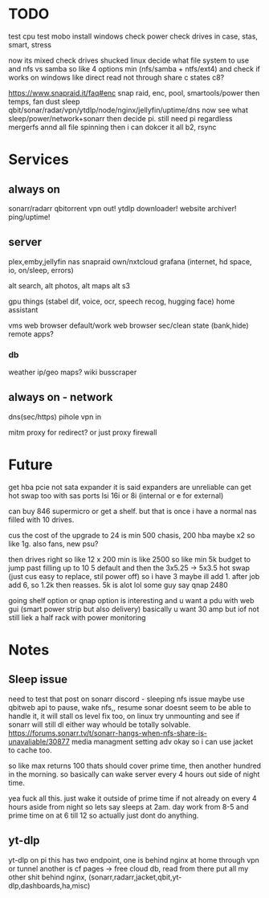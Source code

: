 # TODO
test cpu
test mobo
install windows
check power
check drives in case, stas, smart, stress

now its mixed
check drives shucked
linux
decide what file system to use and nfs vs samba
so like 4 options min (nfs/samba + ntfs/ext4)
and check if works on windows like direct read not through share
c states c8?

https://www.snapraid.it/faq#enc
snap raid, enc, pool, smartools/power
then temps, fan dust
sleep
qbit/sonar/radar/vpn/ytdlp/node/nginx/jellyfin/uptime/dns
now see what sleep/power/network+sonarr
then decide pi. still need pi regardless
mergerfs annd all file spinning
then i can dokcer it all
b2, rsync

# Services

## always on
sonarr/radarr
qbitorrent
vpn out!
ytdlp downloader!
website archiver!
ping/uptime!

## server
plex,emby,jellyfin
nas
snapraid
own/nxtcloud
grafana (internet, hd space, io, on/sleep, errors)

alt search, alt photos, alt maps
alt s3

gpu things (stabel dif, voice, ocr, speech recog, hugging face)
home assistant

vms
web browser default/work
web browser sec/clean state (bank,hide)
remote apps?

### db
weather
ip/geo
maps?
wiki
busscraper 

## always on - network
dns(sec/https)
pihole
vpn in

mitm proxy for redirect?
or just proxy
firewall


# Future

get hba pcie not sata expander
it is said expanders are unreliable
can get hot swap too with sas ports
lsi 16i or 8i (internal or e for external)

can buy 846 supermicro
or get a shelf.
but that is once i  have a normal nas filled with 10 drives.

cus the cost of the upgrade to 24 is min
500 chasis, 200 hba maybe x2
so like 1g. also fans, new psu?

then drives right so like
12 x 200 min is like 2500 so like min 5k budget
to jump past filling up to 10
5 default and then the 3x5.25 -> 5x3.5 hot swap (just cus easy to replace, stil power off)
so i have 3 maybe ill add 1.
after job add 6, so 1.2k
then reasses. 5k is alot lol 
some guy say qnap 2480

going shelf option or qnap option is interesting
and u want a pdu with web gui (smart power strip but also delivery)
basically u want 30 amp but iof not still liek a half rack
with power monitoring

# Notes

## Sleep issue
need to test that
post on sonarr discord - sleeping nfs issue
maybe use qbitweb api to pause, wake nfs,, resume
sonar doesnt seem to be able to handle it, it will stall
os level fix too, on linux try unmounting and see if sonarr will still dl
either way whould be totally solvable. 
https://forums.sonarr.tv/t/sonarr-hangs-when-nfs-share-is-unavaliable/30877
media managment setting adv
okay so i can use jacket to cache too.

so like max returns 100 thats should cover prime time,
then another hundred in the morning. so basically 
can wake server every 4 hours out side of night time.

yea fuck all this. just wake it outside of prime time if not already on every 4 hours aside from night
so lets say sleeps at 2am. day work from 8-5 and prime time on at 6 till 12
so actually just dont do anything. 

## yt-dlp
yt-dlp on pi
this has two endpoint, one is behind nginx at home through vpn or tunnel
another is cf pages -> free cloud db, read from there
put all my other shit behind nginx, (sonarr,radarr,jacket,qbit,yt-dlp,dashboards,ha,misc)